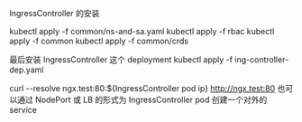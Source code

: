 IngressController 的安装

kubectl apply -f common/ns-and-sa.yaml
kubectl apply -f rbac
kubectl apply -f common
kubectl apply -f common/crds

最后安装 IngressController 这个 deployment
kubectl apply -f ing-controller-dep.yaml


curl --resolve ngx.test:80:${IngressController pod ip} http://ngx.test:80
也可以通过 NodePort 或 LB 的形式为 IngressController pod 创建一个对外的 service